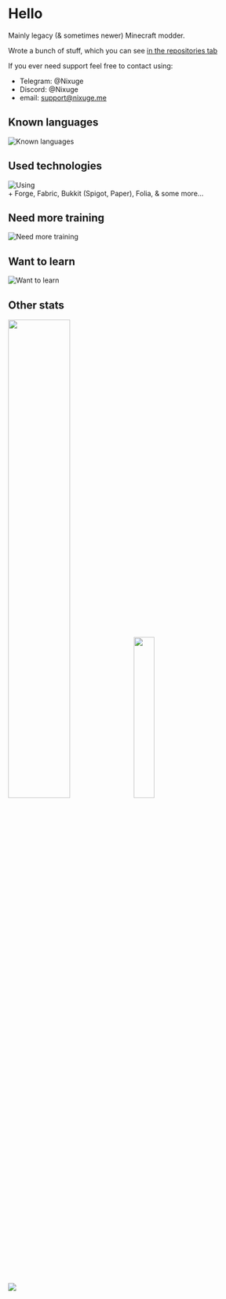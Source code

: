 # Hello
Mainly legacy (& sometimes newer) Minecraft modder.

Wrote a bunch of stuff, which you can see [in the repositories tab](https://github.com/Nixuge?tab=repositories)

<!-- eternal todo: make a list of the best stuff i've done here -->

If you ever need support feel free to contact using: 
- Telegram: @Nixuge
- Discord: @Nixuge
- email: support@nixuge.me

<!-- thanks to skillicons.dev for the icons -->

## Known languages
![Known languages](https://skillicons.dev/icons?i=java,python,typescript,js,vuejs,html,css,cs,bash&perline=10)

## Used technologies
![Using](https://skillicons.dev/icons?i=linux,vscode,idea,github,git,docker,vim,gradle,nginx,cloudflare,vite,vercel,selenium,postgres,sqlite,ps&perline=10)<br>\+ Forge, Fabric, Bukkit (Spigot, Paper), Folia, & some more...

## Need more training
![Need more training](https://skillicons.dev/icons?i=rust,unity&perline=10)

## Want to learn
![Want to learn](https://skillicons.dev/icons?i=tauri,swift,wasm,cpp,qt&perline=10)

## Other stats
<p>
<img src=https://github-readme-stats-rust-kappa.vercel.app/api?username=Nixuge&theme=tokyonight&show_icons=true&count_private=true&custom_title=Nixuge's%20Stats%20-%20Last%201%20Year width="50%">
<img src=https://github-readme-stats-rust-kappa.vercel.app/api/top-langs/?username=Nixuge&theme=tokyonight&langs_count=10&layout=compact width="29%">
</p>
<p>
<img src=https://github-readme-stats-rust-kappa.vercel.app/api/wakatime?username=Nixuge&theme=tokyonight&langs_count=20&layout=compact max-width="41%">
</p>
